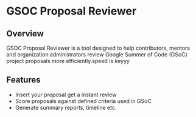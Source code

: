 # GSOC Proposal Reviewer

## Overview
GSOC Proposal Reviewer is a tool designed to help contributors, mentors and organization administrators review Google Summer of Code (GSoC) project proposals more efficiently.speed is keyyy

## Features
- Insert your proposal get a instant review
- Score proposals against defined criteria used in GSoC
- Generate summary reports, timeline etc.



